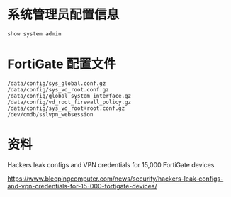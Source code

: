 # 系统管理员配置信息

```
show system admin 
```



# FortiGate 配置文件

```
/data/config/sys_global.conf.gz
/data/config/sys_vd_root.conf.gz
/data/config/global_system_interface.gz
/data/config/vd_root_firewall_policy.gz
/data/config/sys_vd_root+root.conf.gz
/dev/cmdb/sslvpn_websession
```

# 资料

Hackers leak configs and VPN credentials for 15,000 FortiGate devices

https://www.bleepingcomputer.com/news/security/hackers-leak-configs-and-vpn-credentials-for-15-000-fortigate-devices/